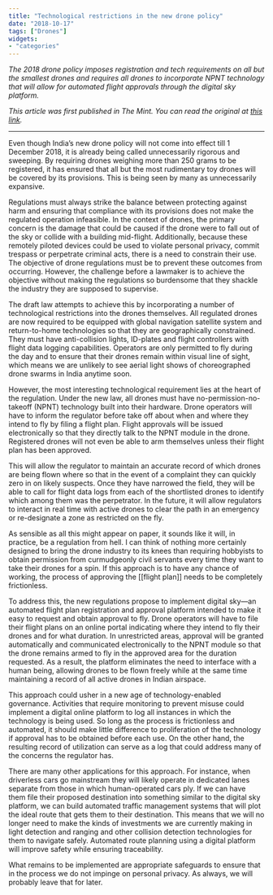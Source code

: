 ```yaml
---
title: "Technological restrictions in the new drone policy"
date: "2018-10-17"
tags: ["Drones"]
widgets: 
- "categories"
---
```


*The 2018 drone policy imposes registration and tech requirements on all but the smallest drones and requires all drones to incorporate NPNT technology that will allow for automated flight approvals through the digital sky platform.*
<!--more-->
*This article was first published in The Mint. You can read the original at [this link](https://www.livemint.com/Opinion/DliT4dWBjrqu1EucV0uqCO/Opinion--Technological-restrictions-in-the-new-drone-policy.html).*

---

Even though India’s new drone policy will not come into effect till 1 December 2018, it is already being called unnecessarily rigorous and sweeping. By requiring drones weighing more than 250 grams to be registered, it has ensured that all but the most rudimentary toy drones will be covered by its provisions. This is being seen by many as unnecessarily expansive.

Regulations must always strike the balance between protecting against harm and ensuring that compliance with its provisions does not make the regulated operation infeasible. In the context of drones, the primary concern is the damage that could be caused if the drone were to fall out of the sky or collide with a building mid-flight. Additionally, because these remotely piloted devices could be used to violate personal privacy, commit trespass or perpetrate criminal acts, there is a need to constrain their use. The objective of drone regulations must be to prevent these outcomes from occurring. However, the challenge before a lawmaker is to achieve the objective without making the regulations so burdensome that they shackle the industry they are supposed to supervise.

The draft law attempts to achieve this by incorporating a number of technological restrictions into the drones themselves. All regulated drones are now required to be equipped with global navigation satellite system and return-to-home technologies so that they are geographically constrained. They must have anti-collision lights, ID-plates and flight controllers with flight data logging capabilities. Operators are only permitted to fly during the day and to ensure that their drones remain within visual line of sight, which means we are unlikely to see aerial light shows of choreographed drone swarms in India anytime soon.

However, the most interesting technological requirement lies at the heart of the regulation. Under the new law, all drones must have no-permission-no-takeoff (NPNT) technology built into their hardware. Drone operators will have to inform the regulator before take off about when and where they intend to fly by filing a flight plan. Flight approvals will be issued electronically so that they directly talk to the NPNT module in the drone. Registered drones will not even be able to arm themselves unless their flight plan has been approved.

This will allow the regulator to maintain an accurate record of which drones are being flown where so that in the event of a complaint they can quickly zero in on likely suspects. Once they have narrowed the field, they will be able to call for flight data logs from each of the shortlisted drones to identify which among them was the perpetrator. In the future, it will allow regulators to interact in real time with active drones to clear the path in an emergency or re-designate a zone as restricted on the fly.

As sensible as all this might appear on paper, it sounds like it will, in practice, be a regulation from hell. I can think of nothing more certainly designed to bring the drone industry to its knees than requiring hobbyists to obtain permission from curmudgeonly civil servants every time they want to take their drones for a spin. If this approach is to have any chance of working, the process of approving the [[flight plan]] needs to be completely frictionless.

To address this, the new regulations propose to implement digital sky—an automated flight plan registration and approval platform intended to make it easy to request and obtain approval to fly. Drone operators will have to file their flight plans on an online portal indicating where they intend to fly their drones and for what duration. In unrestricted areas, approval will be granted automatically and communicated electronically to the NPNT module so that the drone remains armed to fly in the approved area for the duration requested. As a result, the platform eliminates the need to interface with a human being, allowing drones to be flown freely while at the same time maintaining a record of all active drones in Indian airspace.

This approach could usher in a new age of technology-enabled governance. Activities that require monitoring to prevent misuse could implement a digital online platform to log all instances in which the technology is being used. So long as the process is frictionless and automated, it should make little difference to proliferation of the technology if approval has to be obtained before each use. On the other hand, the resulting record of utilization can serve as a log that could address many of the concerns the regulator has.

There are many other applications for this approach. For instance, when driverless cars go mainstream they will likely operate in dedicated lanes separate from those in which human-operated cars ply. If we can have them file their proposed destination into something similar to the digital sky platform, we can build automated traffic management systems that will plot the ideal route that gets them to their destination. This means that we will no longer need to make the kinds of investments we are currently making in light detection and ranging and other collision detection technologies for them to navigate safely. Automated route planning using a digital platform will improve safety while ensuring traceability.

What remains to be implemented are appropriate safeguards to ensure that in the process we do not impinge on personal privacy. As always, we will probably leave that for later.

